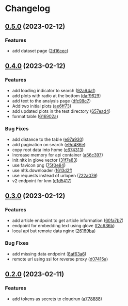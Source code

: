 # Changelog

## [0.5.0](https://github.com/cLLiMate/cLLiMate/compare/api-v0.4.0...api-v0.5.0) (2023-02-12)


### Features

* add dataset page ([2d16cec](https://github.com/cLLiMate/cLLiMate/commit/2d16cece7ca67b6974a5205bfb7fbc26d1e77dac))

## [0.4.0](https://github.com/cLLiMate/cLLiMate/compare/api-v0.3.0...api-v0.4.0) (2023-02-12)


### Features

* add loading indicator to search ([92a94af](https://github.com/cLLiMate/cLLiMate/commit/92a94afb37950cd314ef301b9f61bd089cdc9832))
* add plots with radio at the bottom ([daf9629](https://github.com/cLLiMate/cLLiMate/commit/daf96292b1a8569021e365b97b347e24546071c8))
* add text to the analysis page ([dfc98c7](https://github.com/cLLiMate/cLLiMate/commit/dfc98c7dd204896bcd114432190a15fda2619fc7))
* Add two initial plots ([ae6ff73](https://github.com/cLLiMate/cLLiMate/commit/ae6ff73f372b2a68b3828873a8b36d74e111b8c3))
* add updated plots in the test directory ([657ead4](https://github.com/cLLiMate/cLLiMate/commit/657ead47d664caff06c9d11d937e37fed859d228))
* format table ([616902a](https://github.com/cLLiMate/cLLiMate/commit/616902a602c0e5b50a4efbec61204ccb807d4e57))


### Bug Fixes

* add distance to the table ([e97a930](https://github.com/cLLiMate/cLLiMate/commit/e97a930e782bd7ea4033fe07e5606946ab521db9))
* add pagination on search ([e9d486e](https://github.com/cLLiMate/cLLiMate/commit/e9d486e7d267aa7e3b5b1765fe05a9a5e639ec75))
* copy root data into home ([c674313](https://github.com/cLLiMate/cLLiMate/commit/c674313d6c1dbe4181d7b4daebc449847fa38d5f))
* Increase memory for api container ([a56c397](https://github.com/cLLiMate/cLLiMate/commit/a56c39788b437725b5625ba6a8548cc30eac41a2))
* Init nltk in glove vector ([31f7a83](https://github.com/cLLiMate/cLLiMate/commit/31f7a83ba793392cab32c9aef82b1e73729d631f))
* use favicon png ([75f0e84](https://github.com/cLLiMate/cLLiMate/commit/75f0e847a0f5e7481298bdc67aa7296fcbe5112e))
* use nltk.downloader ([f613d2f](https://github.com/cLLiMate/cLLiMate/commit/f613d2fe57a7b23c2e442b8b5c6d743d35d9588c))
* use requests instead of urlopen ([722a079](https://github.com/cLLiMate/cLLiMate/commit/722a07961b6cb8744a5aa09639452d26785322b1))
* v2 endpoint for knn ([e1d5417](https://github.com/cLLiMate/cLLiMate/commit/e1d5417527665a1a9ce2f0788781528ecaf07b47))

## [0.3.0](https://github.com/cLLiMate/cLLiMate/compare/api-v0.2.0...api-v0.3.0) (2023-02-12)


### Features

* add article endpoint to get article information ([60fa7b7](https://github.com/cLLiMate/cLLiMate/commit/60fa7b7146ca4eb5c106085ec37184affb6e6deb))
* endpoint for embedding text using glove ([f2c636b](https://github.com/cLLiMate/cLLiMate/commit/f2c636bf58fc6d9b89d56539c6e1c519325e0734))
* local api but remote data nginx ([26169ba](https://github.com/cLLiMate/cLLiMate/commit/26169ba2b6d736d9e9c0e6209da538ef01687a38))


### Bug Fixes

* add missing data endpoint ([8af63a6](https://github.com/cLLiMate/cLLiMate/commit/8af63a6d42fdab63e4ae0d96ae249eb2af0fbfdf))
* remote url using ssl for reverse proxy ([d07415a](https://github.com/cLLiMate/cLLiMate/commit/d07415ab73922e4285c9cc3070c5f039c32e5d69))

## [0.2.0](https://github.com/cLLiMate/cLLiMate/compare/api-v0.1.0...api-v0.2.0) (2023-02-11)


### Features

* add tokens as secrets to cloudrun ([a778888](https://github.com/cLLiMate/cLLiMate/commit/a7788882b937fb576acb9145230dfd50036193fe))
